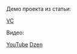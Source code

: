 Демо проекта из статьи:

[VC](https://vc.ru/dev/701361-izuchaem-typescript-vvedenie-v-ts-compiler-api-1)

Видео:

[YouTube](https://youtu.be/Tb_y9H_B11Y)
[Dzen](https://dzen.ru/video/watch/646bc8c316943d5cebebe8bd)